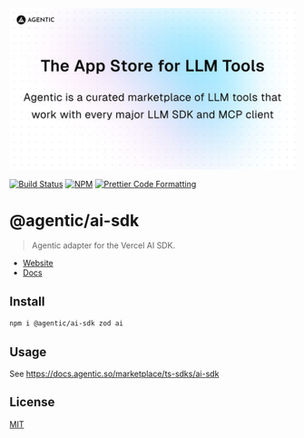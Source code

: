 <p align="center">
  <a href="https://agentic.so">
    <img alt="Agentic" src="/apps/web/public/agentic-social-image-light.jpg" width="640">
  </a>
</p>

<p>
  <a href="https://github.com/transitive-bullshit/agentic/actions/workflows/main.yml"><img alt="Build Status" src="https://github.com/transitive-bullshit/agentic/actions/workflows/main.yml/badge.svg" /></a>
  <a href="https://www.npmjs.com/package/@agentic/ai-sdk"><img alt="NPM" src="https://img.shields.io/npm/v/@agentic/ai-sdk.svg" /></a>
  <a href="https://prettier.io"><img alt="Prettier Code Formatting" src="https://img.shields.io/badge/code_style-prettier-brightgreen.svg" /></a>
</p>

# @agentic/ai-sdk <!-- omit from toc -->

> Agentic adapter for the Vercel AI SDK.

- [Website](https://agentic.so)
- [Docs](https://docs.agentic.so/marketplace/ts-sdks/ai-sdk)

## Install

```bash
npm i @agentic/ai-sdk zod ai
```

## Usage

See https://docs.agentic.so/marketplace/ts-sdks/ai-sdk

## License

[MIT](https://choosealicense.com/licenses/mit/)
